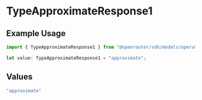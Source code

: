 # TypeApproximateResponse1

## Example Usage

```typescript
import { TypeApproximateResponse1 } from "@openrouter/sdk/models/operations";

let value: TypeApproximateResponse1 = "approximate";
```

## Values

```typescript
"approximate"
```